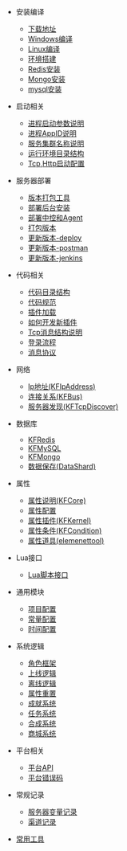 
- 安装编译
  
  - [下载地址](/docs/下载地址.md)
  - [Windows编译](/docs/win64编译.md)
  - [Linux编译](/docs/linux编译.md)
  - [环境搭建](/docs/环境搭建.md)
  - [Redis安装](/docs/redis安装)
  - [Mongo安装](/docs/mongo安装)
  - [mysql安装](/docs/mysql安装)

	
- 启动相关

  - [进程启动参数说明](/docs/进程启动参数说明.md)
  - [进程AppID说明](/docs/进程AppID说明.md)
  - [服务集群名称说明](/docs/服务集群名称说明.md)
  - [运行环境目录结构](/docs/运行目录结构.md)
  - [Tcp,Http启动配置](/docs/tcp,http启动配置.md)

- 服务器部署

  - [版本打包工具](/docs/版本打包工具.md)
  - [部署后台安装](/docs/部署后台安装.md)
  - [部署中控和Agent](/docs/部署中控和Agent.md)
  - [打包版本](/docs/打包版本.md)
  - [更新版本-deploy](/docs/更新版本-deploy.md)
  - [更新版本-postman](/docs/更新版本-postman.md)  
  - [更新版本-jenkins](/docs/Jenkins配置.md)

- 代码相关

  - [代码目录结构](/docs/代码目录结构.md)
  - [代码规范](/docs/代码规范.md)
  - [插件加载](/docs/插件加载说明.md)
  - [如何开发新插件](/docs/开发新插件.md)
  - [Tcp消息结构说明](/docs/Tcp消息结构说明.md)
  - [登录流程](/docs/登录流程.md)
  - [消息协议](/docs/消息协议.md)
  
- 网络

  - [Ip地址(KFIpAddress)](/docs/Ip地址.md)
  - [连接关系(KFBus)](/docs/连接关系.md)
  - [服务器发现(KFTcpDiscover)](/docs/服务器发现.md)

- 数据库

  - [KFRedis](/docs/数据库-KFRedis.md)
  - [KFMySQL](/docs/数据库-KFMySQL.md)
  - [KFMongo](/docs/数据库-KFMongo.md)
  - [数据保存(DataShard)](/docs/数据保存.md)

- 属性

  - [属性说明(KFCore)](/docs/属性说明.md)
  - [属性配置](/docs/属性配置.md)
  - [属性插件(KFKernel)](/docs/属性插件.md)
  - [属性条件(KFCondition)](/docs/属性条件.md)
  - [属性道具(elemenettool)](/docs/属性道具.md)

- Lua接口

  - [Lua脚本接口](/docs/Lua脚本接口.md)
  
- 通用模块

  - [项目配置](/docs/项目配置.md)
  - [常量配置](/docs/常量配置.md)
  - [时间配置](/docs/时间配置.md)
 
- 系统逻辑

  - [角色框架](/docs/角色框架.md)
  - [上线逻辑](/docs/上线逻辑.md)
  - [离线逻辑](/docs/离线逻辑.md)
  - [属性重置](/docs/属性重置.md)
  - [成就系统](/docs/成就系统.md)
  - [任务系统](/docs/任务系统.md)
  - [合成系统](/docs/合成系统.md)
  - [商城系统](/docs/商城系统.md)
  
- 平台相关

  - [平台API](/docs/平台API.md)
  - [平台错误码](/docs/平台错误码.md)

- 常规记录
  - [服务器变量记录](/docs/服务器变量记录.md)
  - [渠道记录](/docs/渠道记录.md)

- [常用工具](/docs/工具收藏.md)